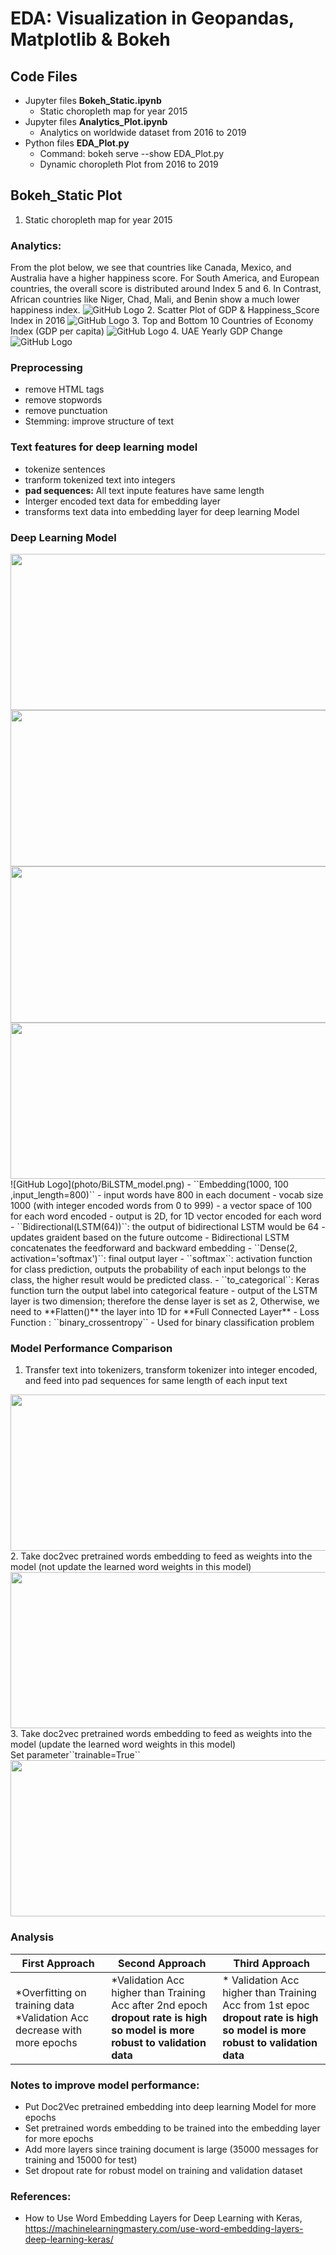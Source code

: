 # EDA: Visualization in Geopandas, Matplotlib & Bokeh

## Code Files
- Jupyter files **Bokeh_Static.ipynb**
  - Static choropleth map for year 2015
- Jupyter files **Analytics_Plot.ipynb**
  - Analytics on worldwide dataset from 2016 to 2019
- Python files **EDA_Plot.py**
  - Command: bokeh serve --show EDA_Plot.py
  - Dynamic choropleth Plot from 2016 to 2019

## Bokeh_Static Plot
1. Static choropleth map for year 2015
### Analytics:
From the plot below, we see that countries like Canada, Mexico, and Australia have a higher happiness score. For South America, and European countries, the overall score is distributed around Index 5 and 6. In Contrast, African countries like Niger, Chad, Mali, and Benin show a much lower happiness index.
![GitHub Logo](photo/photo_1.png)
2. Scatter Plot of GDP & Happiness_Score Index in 2016
![GitHub Logo](photo/photo_2.png)
3. Top and Bottom 10 Countries of Economy Index (GDP per capita)
![GitHub Logo](photo/photo_3.png)
4. UAE Yearly GDP Change
![GitHub Logo](photo/photo_4.png)



### Preprocessing
- remove HTML tags
- remove stopwords
- remove punctuation
- Stemming: improve structure of text

### Text features for deep learning model
- tokenize sentences
- tranform tokenized text into integers
- **pad sequences:** All text inpute features have same length
- Interger encoded text data for embedding layer
- transforms text data into embedding layer for deep learning Model

### Deep Learning Model
<img src=https://github.com/denisechendd/Project/blob/master/EDA/photo/photo_1.png height="250" width="550">
<img src=https://github.com/denisechendd/Project/blob/master/EDA/photo/photo_2.png height="250" width="550">
<img src=https://github.com/denisechendd/Project/blob/master/EDA/photo/photo_3.png height="250" width="550">
<img src=https://github.com/denisechendd/Project/blob/master/EDA/photo/photo_4.png height="250" width="550">
![GitHub Logo](photo/BiLSTM_model.png)
- ``Embedding(1000, 100 ,input_length=800)``
   - input words have 800 in each document
   - vocab size 1000 (with integer encoded words from 0 to 999)
   - a vector space of 100 for each word encoded
   - output is 2D, for 1D vector encoded for each word
- ``Bidirectional(LSTM(64))``: the output of bidirectional LSTM would be 64
  - updates graident based on the future outcome
  - Bidirectional LSTM concatenates the feedforward and backward embedding
- ``Dense(2, activation='softmax')``: final output layer
  - ``softmax``: activation function for class prediction, outputs the probability of each input belongs to the class, the higher result would be predicted class.
  - ``to_categorical``: Keras function turn the output label into categorical feature
  - output of the LSTM layer is two dimension; therefore the dense layer is set as 2, Otherwise, we need to **Flatten()** the layer into 1D for **Full Connected Layer**
- Loss Function : ``binary_crossentropy``
  - Used for binary classification problem

### Model Performance Comparison
1. Transfer text into tokenizers, transform tokenizer into integer encoded, and feed into pad sequences for same length of each input text
<img src=https://github.com/denisechendd/Project/blob/master/Sentiment%20Analysis/Doc2Vec_BiLSTM/photo/photo_1.png height="250" width="550">
2. Take doc2vec pretrained words embedding to feed as weights into the model (not update the learned word weights in this model)
<img src=https://github.com/denisechendd/Project/blob/master/Sentiment%20Analysis/Doc2Vec_BiLSTM/photo/photo_2.png height="250" width="550">
3. Take doc2vec pretrained words embedding to feed as weights into the model (update the learned word weights in this model) <br>Set parameter``trainable=True``
<img src=https://github.com/denisechendd/Project/blob/master/Sentiment%20Analysis/Doc2Vec_BiLSTM/photo/photo_3.png height="250" width="550">

### Analysis
First Approach | Second Approach | Third Approach
------------ | ------------- | -------------
*Overfitting on training data<br> *Validation Acc decrease with more epochs | *Validation Acc higher than Training Acc after 2nd epoch <br>**dropout rate is high so model is more robust to validation data** | * Validation Acc higher than Training Acc from 1st epoc <br>**dropout rate is high so model is more robust to validation data**

### Notes to improve model performance:
- Put Doc2Vec pretrained embedding into deep learning Model for more epochs
- Set pretrained words embedding to be trained into the embedding layer for more epochs
- Add more layers since training document is large (35000 messages for training and 15000 for test)
- Set dropout rate for robust model on training and validation dataset

### References:
- How to Use Word Embedding Layers for Deep Learning with Keras, <br>https://machinelearningmastery.com/use-word-embedding-layers-deep-learning-keras/
